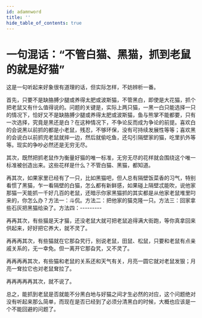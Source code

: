 ```yaml
---
id: adamnword
title: ''
hide_table_of_contents: true
---
```


# 一句混话：“不管白猫、黑猫，抓到老鼠的就是好猫”

这是一句听起来好象很有道理的话，但实际怎样，不妨辨析一番。

首先，只要不是缺胳膊少腿或养得太肥或波斯猫，不管黑白，即使是大花猫，抓个把老鼠又有什么值得说的。问题的关键是，实际上两只猫，一黑一白只能选择一只的情况下，恰好又不是缺胳膊少腿或养得太肥或波斯猫，鱼与熊掌不能都要，只有一次选择，究竟是黑还是白？在这种情况下，不争论反而成为争论的前提。喜欢白的会说黑以前抓的都是小老鼠，残忍，不够环保，没有可持续发展性等等；喜欢黑的会说白以前抓完老鼠就摔一边，然后就偷吃鱼，还勾引隔壁家的猫，吃里扒外等等。现实的争吵必然还是无穷无尽。

其次，既然把抓老鼠作为衡量好猫的唯一标准，无穷无尽的花样就会围绕这个唯一标准被创造出来。这些花样是什么？不管白猫、黑猫，都知道。

再其次，如果家里已经有了一只，比如黑猫吧，但人总有隔壁饭菜香的习气，特别看惯了黑猫，乍一看隔壁的白猫，怎么都有新鲜感，如果碰上隔壁忒能吹，说他家那猫一天能抓一千好几百的老鼠，还暗示你家黑猫抓的其实都是从他家老鼠堆里叼来的，你怎么办？方法一：斗侃。方法二：把他家的猫克隆一只。方法三：回家拿些石灰把黑猫给染了。方法四：---------

再再其次，有些猫是天才猫，还没老鼠大就可把老鼠追得满大街跑，等你真拿回来供起来，好好把它养大，就不灵了。

再再再其次，有些猫就在它那旮旯行，别说老鼠，田鼠、松鼠，只要和老鼠有点亲戚关系的，无一幸免。但一离开它那旮旯，又不灵了。

再再再再其次，有些猫和老鼠的关系还和天气有关，月亮一圆它就对老鼠发狠；月亮一耷拉它也对老鼠耷拉了。

再再再再再其次，就不说了。

总之，能抓到老鼠是否就能不分黑白地与好猫之间才生必然的对应，这个问题绝对没有听起来那么简单，而现在是否已经到了必须分清黑白的时候，大概也应该是一个不能回避的问题了。